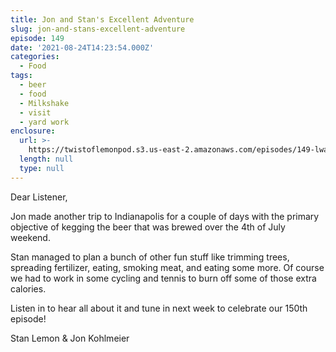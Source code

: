 ```yaml
---
title: Jon and Stan's Excellent Adventure
slug: jon-and-stans-excellent-adventure
episode: 149
date: '2021-08-24T14:23:54.000Z'
categories:
  - Food
tags:
  - beer
  - food
  - Milkshake
  - visit
  - yard work
enclosure:
  url: >-
    https://twistoflemonpod.s3.us-east-2.amazonaws.com/episodes/149-lwatol-20210824.mp3
  length: null
  type: null
---
```


Dear Listener,

Jon made another trip to Indianapolis for a couple of days with the primary objective of kegging the beer that was brewed over the 4th of July weekend.

Stan managed to plan a bunch of other fun stuff like trimming trees, spreading fertilizer, eating, smoking meat, and eating some more. Of course we had to work in some cycling and tennis to burn off some of those extra calories.

Listen in to hear all about it and tune in next week to celebrate our 150th episode!

Stan Lemon & Jon Kohlmeier
